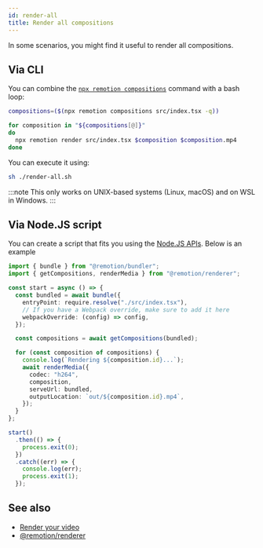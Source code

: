 ```yaml
---
id: render-all
title: Render all compositions
---
```


In some scenarios, you might find it useful to render all compositions.

## Via CLI

You can combine the [`npx remotion compositions`](/docs/cli/compositions) command with a bash loop:

```sh title="render-all.sh"
compositions=($(npx remotion compositions src/index.tsx -q))

for composition in "${compositions[@]}"
do
  npx remotion render src/index.tsx $composition $composition.mp4
done
```

You can execute it using:

```sh
sh ./render-all.sh
```

:::note
This only works on UNIX-based systems (Linux, macOS) and on WSL in Windows.
:::

## Via Node.JS script

You can create a script that fits you using the [Node.JS APIs](/docs/renderer). Below is an example

```ts twoslash title="render-all.ts"
import { bundle } from "@remotion/bundler";
import { getCompositions, renderMedia } from "@remotion/renderer";

const start = async () => {
  const bundled = await bundle({
    entryPoint: require.resolve("./src/index.tsx"),
    // If you have a Webpack override, make sure to add it here
    webpackOverride: (config) => config,
  });

  const compositions = await getCompositions(bundled);

  for (const composition of compositions) {
    console.log(`Rendering ${composition.id}...`);
    await renderMedia({
      codec: "h264",
      composition,
      serveUrl: bundled,
      outputLocation: `out/${composition.id}.mp4`,
    });
  }
};

start()
  .then(() => {
    process.exit(0);
  })
  .catch((err) => {
    console.log(err);
    process.exit(1);
  });
```

## See also

- [Render your video](/docs/render)
- [@remotion/renderer](/docs/renderer)
